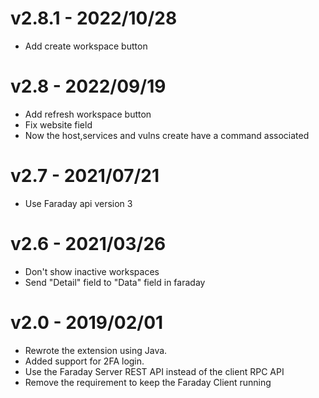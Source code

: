 # v2.8.1 - 2022/10/28

* Add create workspace button

# v2.8 - 2022/09/19

* Add refresh workspace button
* Fix website field
* Now the host,services and vulns create have a command associated

# v2.7 - 2021/07/21

* Use Faraday api version 3

# v2.6 - 2021/03/26

* Don't show inactive workspaces
* Send "Detail" field to "Data" field in faraday

# v2.0 - 2019/02/01

* Rewrote the extension using Java.
* Added support for 2FA login.
* Use the Faraday Server REST API instead of the client RPC API
* Remove the requirement to keep the Faraday Client running